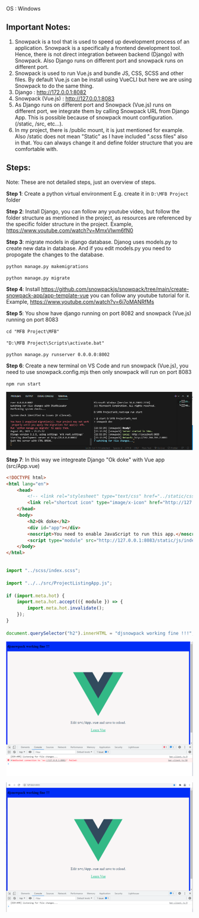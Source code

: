 OS : Windows

## Important Notes:

1. Snowpack is a tool that is used to speed up development process of an application. Snowpack is a specifically a frontend development tool. Hence, there is not direct integration between backend (Django) with Snowpack. Also Django runs on different port and snowpack runs on different port.
2. Snowpack is used to run Vue.js and bundle JS, CSS, SCSS and other files. By default Vue.js can be install using VueCLI but here we are using Snowpack to do the same thing.
3. Django : http://172.0.0.1:8082
4. Snowpack (Vue.js) : http://127.0.0.1:8083
5. As Django runs on different port and Snowpack (Vue.js) runs on different port, we integrate them by calling Snowpack URL from Django App. This is possible because of snowpack mount configuration. (/static, /src, etc...). 
6. In my project, there is /public mount, it is just mentioned for example. Also /static does not mean "Static" as I have included ".scss files" also in that. You can always change it and define folder structure that you are comfortable with.


## Steps: 
Note: These are not detailed steps, just an overview of steps.

**Step 1**: Create a python virtual environment
E.g. create it in `D:\MFB Project` folder

**Step 2**: Install Django, you can follow any youtube video, but follow the folder structure as mentioned in the project, as resources are referenced by the specific folder structure in the project. Example, https://www.youtube.com/watch?v=MmxVlwm6fN0

**Step 3**: migrate models in django database. Djanog uses models.py to create new data in database. And if you edit models.py you need to propogate the changes to the database.

`python manage.py makemigrations`

`python manage.py migrate`

**Step 4**: Install https://github.com/snowpackjs/snowpack/tree/main/create-snowpack-app/app-template-vue you can follow any youtube tutorial for it. Example, https://www.youtube.com/watch?v=6i7oMANRfMs

**Step 5**: You show have django running on port 8082 and snowpack (Vue.js) running on port 8083

`cd "MFB Project\MFB"`

`"D:\MFB Project\Scripts\activate.bat"`

`python manage.py runserver 0.0.0.0:8002`

**Step 6**: Create a new terminal on VS Code and run snowpack (Vue.js), you need to use snowpack.config.mjs then only snowpack will run on port 8083

`npm run start`

![Django and Snowpack (Vue.js) on different port](2.PNG)

**Step 7**: In this way we integreate Django "Ok doke" with Vue app (src/App.vue)

```html
<!DOCTYPE html>
<html lang="en">
    <head>
        <!-- <link rel="stylesheet" type="text/css" href="../static/css/index.css" /> -->
        <link rel="shortcut icon" type="image/x-icon" href="http://127.0.0.1:8083/public/favicon.ico" />
    </head>
    <body>
        <h2>Ok doke</h2>
        <div id="app"></div>
        <noscript>You need to enable JavaScript to run this app.</noscript>
        <script type="module" src="http://127.0.0.1:8083/static/js/index.js"></script>
    </body>
</html>

```

```js

import "../scss/index.scss";

import "../../src/ProjectListingApp.js";

if (import.meta.hot) {
    import.meta.hot.accept(({ module }) => {
        import.meta.hot.invalidate();
    });
}

document.querySelector("h2").innerHTML = "djsnowpack working fine !!!";

```


![Django and Vue Successful Integration](1.PNG)

![Snowpack Server](3.PNG)
